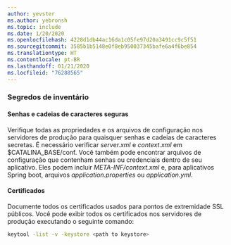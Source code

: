 ```yaml
---
author: yevster
ms.author: yebronsh
ms.topic: include
ms.date: 1/20/2020
ms.openlocfilehash: 4228d1db44ac16da1c05fe97d20a3491cc9c5f51
ms.sourcegitcommit: 3585b1b5148e0f8eb950037345bafe6a4f6be854
ms.translationtype: HT
ms.contentlocale: pt-BR
ms.lasthandoff: 01/21/2020
ms.locfileid: "76288565"
---
```

### <a name="inventory-secrets"></a>Segredos de inventário

#### <a name="passwords-and-secure-strings"></a>Senhas e cadeias de caracteres seguras

Verifique todas as propriedades e os arquivos de configuração nos servidores de produção para quaisquer senhas e cadeias de caracteres secretas. É necessário verificar *server.xml* e *context.xml* em $CATALINA_BASE/conf. Você também pode encontrar arquivos de configuração que contenham senhas ou credenciais dentro de seu aplicativo. Eles podem incluir *META-INF/context.xml* e, para aplicativos Spring boot, arquivos *application.properties* ou *application.yml*.

#### <a name="certificates"></a>Certificados

Documente todos os certificados usados para pontos de extremidade SSL públicos. Você pode exibir todos os certificados nos servidores de produção executando o seguinte comando:

```bash
keytool -list -v -keystore <path to keystore>
```
